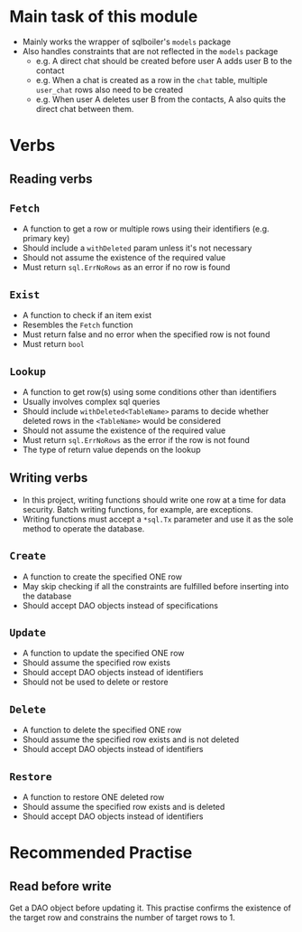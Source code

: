 # Main task of this module

* Mainly works the wrapper of sqlboiler's `models` package
* Also handles constraints that are not reflected in the `models` package
    * e.g. A direct chat should be created before user A adds user B to the contact
    * e.g. When a chat is created as a row in the `chat` table, multiple `user_chat` rows also need to be created
    * e.g. When user A deletes user B from the contacts, A also quits the direct chat between them.

# Verbs

## Reading verbs

## `Fetch`
* A function to get a row or multiple rows using their identifiers (e.g. primary key)
* Should include a `withDeleted` param unless it's not necessary
* Should not assume the existence of the required value
* Must return `sql.ErrNoRows` as an error if no row is found

## `Exist`
* A function to check if an item exist
* Resembles the `Fetch` function
* Must return false and no error when the specified row is not found
* Must return `bool`

## `Lookup`
* A function to get row(s) using some conditions other than identifiers
* Usually involves complex sql queries
* Should include `withDeleted<TableName>` params to decide whether deleted rows in the `<TableName>` would be considered
* Should not assume the existence of the required value
* Must return `sql.ErrNoRows` as the error if the row is not found
* The type of return value depends on the lookup

## Writing verbs

* In this project, writing functions should write one row at a time for data security. Batch writing functions, for example, are exceptions.
* Writing functions must accept a `*sql.Tx` parameter and use it as the sole method to operate the database.

## `Create`
* A function to create the specified ONE row
* May skip checking if all the constraints are fulfilled before inserting into the database
* Should accept DAO objects instead of specifications

## `Update`
* A function to update the specified ONE row
* Should assume the specified row exists
* Should accept DAO objects instead of identifiers
* Should not be used to delete or restore

## `Delete`
* A function to delete the specified ONE row
* Should assume the specified row exists and is not deleted
* Should accept DAO objects instead of identifiers

## `Restore`
* A function to restore ONE deleted row
* Should assume the specified row exists and is deleted
* Should accept DAO objects instead of identifiers

# Recommended Practise

## Read before write

Get a DAO object before updating it. This practise confirms the existence of the target row and constrains the number of target rows to 1.
